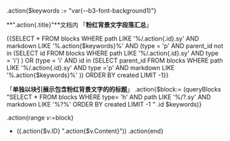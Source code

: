 
.action{$keywords := "var(--b3-font-background1)"}

**".action{.title}"**文档内
「**粉红背景文字段落汇总**」

{{SELECT * FROM blocks WHERE path LIKE '%/.action{.id}.sy' AND markdown LIKE '%.action{$keywords}%' AND  (type = 'p' AND parent_id not in (SELECT id FROM blocks WHERE path LIKE '%/.action{.id}.sy' AND type = 'i') )  OR (type = 'i' AND id in (SELECT parent_id FROM blocks WHERE path LIKE '%/.action{.id}.sy' AND type ='p' AND markdown LIKE '%.action{$keywords}%' ))  ORDER BY created LIMIT -1}}

「**单独以块引展示包含粉红背景文字的的标题**」
.action{$block:= (queryBlocks "SELECT * FROM blocks WHERE type= 'h' AND path LIKE '%/?.sy' AND markdown LIKE '%?%' ORDER BY created LIMIT -1 " .id $keywords)}

.action{range $v:=$block} 
- ((.action{$v.ID} ".action{$v.Content}")) 
.action{end}
